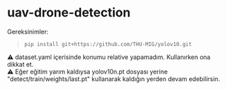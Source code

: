 # uav-drone-detection

Gereksinimler:
>`pip install git+https://github.com/THU-MIG/yolov10.git`

:warning: dataset.yaml içerisinde konumu relative yapamadım. Kullanırken ona dikkat et.\
:warning: Eğer eğitim yarım kaldıysa yolov10n.pt dosyası yerine "detect/train/weights/last.pt" kullanarak kaldığın yerden devam edebilirsin.

